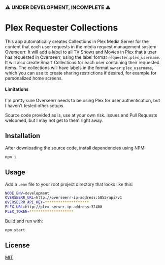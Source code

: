### ⚠️ UNDER DEVELOPMENT, INCOMPLETE ⚠️

# Plex Requester Collections

This app automatically creates Collections in Plex Media Server for the content that each user requests in the media request management system Overseerr. It will add a label to all TV Shows and Movies in Plex that a user has requested in Overseerr, using the label format `requester:plex_username`. It will also create Smart Collections for each user containing their requested items. The collections will have labels in the format `owner:plex_username`, which you can use to create sharing restrictions if desired, for example for personalized home screens.

#### Limitations

I'm pretty sure Overseerr needs to be using Plex for user authentication, but I haven't tested other setups.

Source code provided as is, use at your own risk. Issues and Pull Requests welcomed, but I may not get to them right away.

## Installation

After downloading the source code, install dependencies using NPM:

```bash
npm i
```

## Usage

Add a `.env` file to your root project directory that looks like this:

```bash
NODE_ENV=development
OVERSEERR_URL=http://overseerr-ip-address:5055/api/v1
OVERSEERR_API_KEY=********************
PLEX_URL=http://plex-server-ip-address:32400
PLEX_TOKEN=********************
```

Build and run with:

```bash
npm start
```

<!--
## Contributing

Pull requests are welcome. For major changes, please open an issue first
to discuss what you would like to change.

Please make sure to update tests as appropriate.
-->

## License

[MIT](https://choosealicense.com/licenses/mit/)
